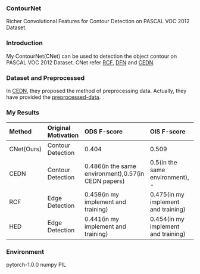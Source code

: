 ### ContourNet
Richer Convolutional Features for Contour Detection on PASCAL VOC 2012 Dataset.

### Introduction
My ContourNet(CNet) can be used to detection the object contour on PASCAL VOC 2012 Dataset.
CNet refer <a href="http://openaccess.thecvf.com/content_cvpr_2017/papers/Liu_Richer_Convolutional_Features_CVPR_2017_paper.pdf">RCF</a>,
<a href="http://openaccess.thecvf.com/content_cvpr_2018/papers/Yu_Learning_a_Discriminative_CVPR_2018_paper.pdf">DFN</a> and <a href="http://openaccess.thecvf.com/content_cvpr_2016/papers/Yang_Object_Contour_Detection_CVPR_2016_paper.pdf">CEDN</a>.

### Dataset and Preprocessed
In <a href="http://openaccess.thecvf.com/content_cvpr_2016/papers/Yang_Object_Contour_Detection_CVPR_2016_paper.pdf">CEDN</a>, they proposed the method of preprocessing data. Actually, they have provided the <a href="https://github.com/jimeiyang/objectContourDetector/blob/master/data/PASCAL/get_pascal_training_data.sh">preprocessed-data</a>.

### My Results
| Method |Original Motivation|ODS F-score|OIS F-score|AP|
|:---|:---|:---|:---|:---|
| CNet(Ours) |Contour Detection|0.404|0.509|0.373|
| CEDN |Contour Detection|0.486(in the same environment),0.57(in CEDN papers)|0.5(in the same environment), -|0.354(in the same environment), -|
| RCF |Edge Detection|0.459(in my implement and training)|0.475(in my implement and training)|0.333(in my implement and training)|
| HED |Edge Detection|0.441(in my implement and training)|0.454(in my implement and training)|0.311(in my implement and training)|

### Environment
pytorch-1.0.0
numpy
PIL
